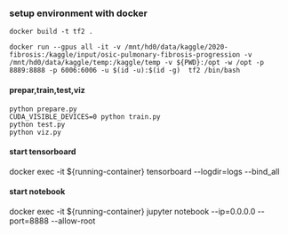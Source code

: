 ### setup environment with docker
```
docker build -t tf2 .

docker run --gpus all -it -v /mnt/hd0/data/kaggle/2020-fibrosis:/kaggle/input/osic-pulmonary-fibrosis-progression -v /mnt/hd0/data/kaggle/temp:/kaggle/temp -v ${PWD}:/opt -w /opt -p 8889:8888 -p 6006:6006 -u $(id -u):$(id -g)  tf2 /bin/bash
```

#### prepar,train,test,viz

```
python prepare.py
CUDA_VISIBLE_DEVICES=0 python train.py
python test.py
python viz.py
```

#### start tensorboard
docker exec -it ${running-container}
tensorboard --logdir=logs --bind_all

#### start notebook
docker exec -it ${running-container}
jupyter notebook --ip=0.0.0.0 --port=8888 --allow-root
